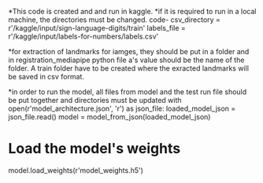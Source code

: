 *This code is created and and run in kaggle.
*if it is required to run in a local machine, the directories must be changed.
code-
      csv_directory = r'/kaggle/input/sign-language-digits/train'
      labels_file = r'/kaggle/input/labels-for-numbers/labels.csv'

*for extraction of landmarks for iamges, they should be put in a folder and in registration_mediapipe python file a's value should be the name of the folder. A train folder have to be created where the exracted landmarks will be saved in csv format.

*in order to run the model, all files from model and the test run file should be put together and directories must be updated
with open(r'model_architecture.json', 'r') as json_file:
    loaded_model_json = json_file.read()
model = model_from_json(loaded_model_json)

# Load the model's weights
model.load_weights(r'model_weights.h5')
